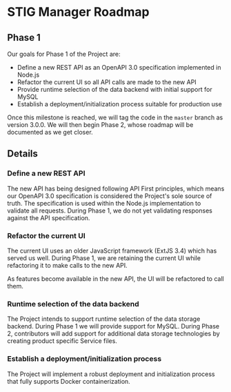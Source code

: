 # STIG Manager Roadmap


## Phase 1

Our goals for Phase 1 of the Project are:

- Define a new REST API as an OpenAPI 3.0 specification implemented in Node.js
- Refactor the current UI so all API calls are made to the new API
- Provide runtime selection of the data backend with initial support for MySQL
- Establish a deployment/initialization process suitable for production use

Once this milestone is reached, we will tag the code in the `master` branch as version 3.0.0. We will then begin Phase 2, whose roadmap will be documented as we get closer.

## Details

### Define a new REST API

The new API has being designed following API First principles, which means our OpenAPI 3.0 specification is considered the Project's sole source of truth. The specification is used within the Node.js implementation to validate all requests. During Phase 1, we do not yet validating responses against the API specification.

### Refactor the current UI

The current UI uses an older JavaScript framework (ExtJS 3.4) which has served us well. During Phase 1, we are retaining the current UI while refactoring it to make calls to the new API.

As features become available in the new API, the UI will be refactored to call them.

### Runtime selection of the data backend

The Project intends to support runtime selection of the data storage backend. During Phase 1 we will provide support for MySQL. During Phase 2, contributors will add support for additional data storage technologies by creating product specific Service files.

### Establish a deployment/initialization process

The Project will implement a robust deployment and initialization process that fully supports Docker containerization.
